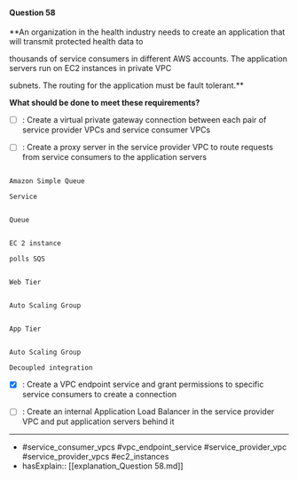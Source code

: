 #### Question  58

**An organization in the health industry needs to create an application that will transmit protected health data to

thousands of service consumers in different AWS accounts. The application servers run on EC2 instances in private VPC

subnets. The routing for the application must be fault tolerant.**

**What should be done to meet these requirements?**

- [ ] :  Create a virtual private gateway connection between each pair of service provider VPCs and service consumer VPCs

- [ ] :  Create a proxy server in the service provider VPC to route requests from service consumers to the application servers

```

Amazon Simple Queue

Service

```

```

Queue

```

```

EC 2 instance

polls SQS

```

```

Web Tier

```

```

Auto Scaling Group

```

```

App Tier

```

```

Auto Scaling Group

Decoupled integration

```

- [x] :  Create a VPC endpoint service and grant permissions to specific service consumers to create a connection

- [ ] :  Create an internal Application Load Balancer in the service provider VPC and put application servers behind it

----

- #service_consumer_vpcs #vpc_endpoint_service #service_provider_vpc #service_provider_vpcs #ec2_instances
- hasExplain:: [[explanation_Question  58.md]]
